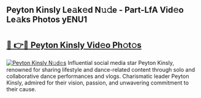 ## Peyton Kinsly Le𝚊k𝚎d N𝚞𝚍e - Part-LfA Vid𝚎o Le𝚊ks Photos yENU1

# <h2><a href="http://fbf99y.evod.top/?m=Peyton+Kinsly">🔗 👉🔴 Peyton Kinsly Vid𝚎o Ph𝚘t𝚘s</a></h2>

[![Peyton Kinsly N𝚞d𝚎s](https://i.imgur.com/8V9OHl7.gif)](http://fbf99y.evod.top/?m=Peyton+Kinsly)
Influential social media star Peyton Kinsly, renowned for sharing lifestyle and dance-related content through solo and collaborative dance performances and vlogs. Charismatic leader Peyton Kinsly, admired for their vision, passion, and unwavering commitment to their cause. 
